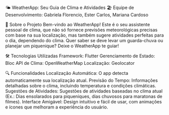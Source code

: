 🌤️ WeatherApp: Seu Guia de Clima e Atividades 🏖️
Equipe de Desenvolvimento: Gabriela Florencio, Ester Carlos, Mariana Cardoso

🌟 Sobre o Projeto
Bem-vindo ao WeatherApp! Este é o seu assistente pessoal de clima, que não só fornece previsões meteorológicas precisas com base na sua localização, mas também sugere atividades perfeitas para o dia, dependendo do clima. Quer saber se deve levar um guarda-chuva ou planejar um piquenique? Deixe o WeatherApp te guiar!

🛠️ Tecnologias Utilizadas
Framework: Flutter
Gerenciamento de Estado: Bloc
API de Clima: OpenWeatherMap
Localização: Geolocator

🔍 Funcionalidades
Localização Automática: O app detecta automaticamente sua localização atual.
Previsão do Tempo: Informações detalhadas sobre o clima, incluindo temperatura e condições climáticas.
Sugestões de Atividades: Sugestões de atividades baseadas no clima atual (Ex.: Dias ensolarados para piqueniques, dias chuvosos para maratonas de filmes).
Interface Amigável: Design intuitivo e fácil de usar, com animações e ícones que melhoram a experiência do usuário.